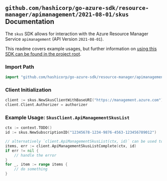 
## `github.com/hashicorp/go-azure-sdk/resource-manager/apimanagement/2021-08-01/skus` Documentation

The `skus` SDK allows for interaction with the Azure Resource Manager Service `apimanagement` (API Version `2021-08-01`).

This readme covers example usages, but further information on [using this SDK can be found in the project root](https://github.com/hashicorp/go-azure-sdk/tree/main/docs).

### Import Path

```go
import "github.com/hashicorp/go-azure-sdk/resource-manager/apimanagement/2021-08-01/skus"
```


### Client Initialization

```go
client := skus.NewSkusClientWithBaseURI("https://management.azure.com")
client.Client.Authorizer = authorizer
```


### Example Usage: `SkusClient.ApiManagementSkusList`

```go
ctx := context.TODO()
id := skus.NewSubscriptionID("12345678-1234-9876-4563-123456789012")

// alternatively `client.ApiManagementSkusList(ctx, id)` can be used to do batched pagination
items, err := client.ApiManagementSkusListComplete(ctx, id)
if err != nil {
	// handle the error
}
for _, item := range items {
	// do something
}
```
